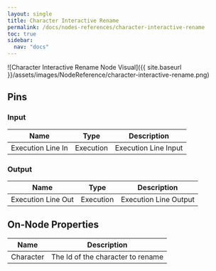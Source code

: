 ```yaml
---
layout: single
title: Character Interactive Rename
permalink: /docs/nodes-references/character-interactive-rename
toc: true
sidebar:
  nav: "docs"
---
```



![Character Interactive Rename Node Visual]({{ site.baseurl }}/assets/images/NodeReference/character-interactive-rename.png)

## Pins

### Input

| Name | Type | Description |
| --- | --- | --- |
| Execution Line In | Execution | Execution Line Input |

### Output

| Name | Type | Description |
| --- | --- | --- |
| Execution Line Out | Execution | Execution Line Output |

## On-Node Properties

| Name | Description |
| --- | --- |
| Character | The Id of the character to rename |

<!---
## Script Reference
```
character.rename.interactive <character id>
```
-->